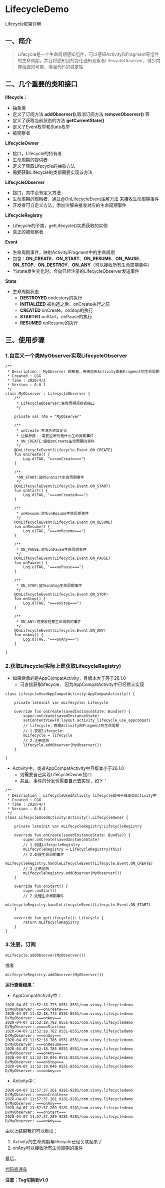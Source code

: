 # LifecycleDemo
Lifecycle框架详解

## 一、简介
> Lifecycle是一个生命周期感知组件，可以感知Activity和Fragment等组件的生命周期，并且将感知到的变化通知观察者LifecycleObserver，减少内存泄漏的可能，增强代码的稳定性

## 二、几个重要的类和接口
**lifecycle：**


+ 抽象类
+ 定义了订阅方法 **addObserver()**,取消订阅方法 **removeObserver()** 等
+ 定义了获取当前状态的方法 **getCurrentState()**
+ 定义了Event枚举和State枚举
+ 被观察者

**LifecycleOwner**
+ 接口，Lifecycle的持有者
+ 生命周期的提供者
+ 定义了获取Lifecycle的抽象方法
+ 需要获取Lifecycle的类都需要实现该方法

**LifecycleObserver**
+ 接口，其中没有定义方法
+ 生命周期的观察者，通过@OnLifecycleEvent注解方法 来接收生命周期事件
+ 开发者可自定义方法，添加注解来接收对应的生命周期事件

**LifecycleRegistry**
+ Lifecycle的子类，getLifecycle()实质获取的实例
+ 真正的被观察者

**Event**
+ 生命周期事件，映射Activity/Fragment中的生命周期
+ 包含：**ON_CREATE**、**ON_START**、**ON_RESUME**、**ON_PAUSE**、**ON_STOP**、**ON_DESTROY**、**ON_ANY**（可以接收所有生命周期事件）
+ 当state发生变化时，会向已经注册的LifecycleObserver发送事件

**State**
+  生命周期状态
    + **DESTROYED** ondestory的执行
    + **INITIALIZED** 被构造之后，onCreate执行之前
    + **CREATED** onCreate，onStop的执行
    + **STARTED** onStart，onPause的执行
    + **RESUMED** onResume的执行
## 三、使用步骤
### 1.自定义一个类MyObserver实现LifecycleObserver

```
/**
 * Description : MyObserver 观察者，用来监听Activity或者Fragment的生命周期
 * Created : CGG
 * Time : 2020/4/2
 * Version : 0.0.1
 */
class MyObserver : LifecycleObserver {
    /**
     * LifecycleObserver:生命周期观察者接口
     */

    private val TAG = "MyObserver"

    /**
     * onCreate 方法名称自定义
     * 注解参数： 需要监听的是什么生命周期事件
     * ON_CREATE:接收onCreate生命周期的事件
     */
    @OnLifecycleEvent(Lifecycle.Event.ON_CREATE)
    fun onCreate() {
        Log.d(TAG, "===onCreate===")
    }

    /**
     *ON_START:监听onStart生命周期事件
     */
    @OnLifecycleEvent(Lifecycle.Event.ON_START)
    fun onStart() {
        Log.d(TAG, "===onCreated===")
    }

    /**
     * onResume:监听onResume生命周期事件
     */
    @OnLifecycleEvent(Lifecycle.Event.ON_RESUME)
    fun onResume() {
        Log.e(TAG, "===onResume===")
    }

    /**
     * ON_PAUSE:监听onPause生命周期事件
     */
    @OnLifecycleEvent(Lifecycle.Event.ON_PAUSE)
    fun onPause() {
        Log.e(TAG, "===onPause===")
    }

    /**
     * ON_STOP:监听onStop生命周期事件
     */
    @OnLifecycleEvent(Lifecycle.Event.ON_STOP)
    fun onStop() {
        Log.d(TAG, "===onStop===")
    }

    /**
     * ON_ANY:可接收任意生命周期的事件
     */
    @OnLifecycleEvent(Lifecycle.Event.ON_ANY)
    fun onAny() {
        Log.d(TAG, "===onAny===")
    }

}
```

### 2.获取Lifecycle(实际上是获取LifecycleRegistry)

+ 如果继承的是AppCompatActivity，且版本大于等于26.1.0
    + 可直接获取lifecycle， 因为AppCompatActivity中已经默认实现
```
class LifecycleUsedAppCompatActivity:AppCompatActivity() {

    private lateinit var mLifecycle: Lifecycle

    override fun onCreate(savedInstanceState: Bundle?) {
        super.onCreate(savedInstanceState)
        setContentView(R.layout.activity_lifecycle_use_appcompat)
        // lifecycle：管理Activity和Fragment的生命周期
        // 1.获取lifecycle:
        mLifecycle = lifecycle
        // 2.注册监听
        lifecycle.addObserver(MyObserver())
    }

}
```
+ Activity中，或者AppCompatActivity中且版本小于26.1.0
    + 则需要自己实现LifecycleOwner接口
    + 并且，事件的分发也需要自己去实现，如下：
```
/**
 * Description : LifecycleUsedActivity lifecycle适用于继承自Activity中
 * Created : CGG
 * Time : 2020/4/7
 * Version : 0.0.1
 */
class LifecycleUsedActivity:Activity(),LifecycleOwner {

    private lateinit var mLifecycleRegistry:LifecycleRegistry

    override fun onCreate(savedInstanceState: Bundle?) {
        super.onCreate(savedInstanceState)
        // 1.创建LifecycleRegistry
        mLifecycleRegistry = LifecycleRegistry(this)
        // 2.处理生命周期事件
        mLifecycleRegistry.handleLifecycleEvent(Lifecycle.Event.ON_CREATE)
        // 3.注册监听
        mLifecycleRegistry.addObserver(MyObserver())
    }

    override fun onStart() {
        super.onStart()
        // 2.处理生命周期事件
        mLifecycleRegistry.handleLifecycleEvent(Lifecycle.Event.ON_START)
    }

    override fun getLifecycle(): Lifecycle {
        return mLifecycleRegistry
    }
}
```

### 3.注册，订阅

```
mLifecycle.addObserver(MyObserver())
```
或者
```
mLifecycleRegistry.addObserver(MyObserver())
```

**运行查看结果：**
+ AppCompatActivity中：
```
2020-04-07 11:52:18.773 8551-8551/com.vinny.lifecycledemo D/MyObserver: ===onCreate===
2020-04-07 11:52:18.773 8551-8551/com.vinny.lifecycledemo D/MyObserver: ===onAny===
2020-04-07 11:52:18.782 8551-8551/com.vinny.lifecycledemo D/MyObserver: ===onStart===
2020-04-07 11:52:18.782 8551-8551/com.vinny.lifecycledemo D/MyObserver: ===onAny===
2020-04-07 11:52:18.785 8551-8551/com.vinny.lifecycledemo D/MyObserver: ===onResume===
2020-04-07 11:52:18.785 8551-8551/com.vinny.lifecycledemo D/MyObserver: ===onAny===
2020-04-07 11:52:19.046 8551-8551/com.vinny.lifecycledemo D/MyObserver: ===onStop===
2020-04-07 11:52:19.046 8551-8551/com.vinny.lifecycledemo D/MyObserver: ===onAny===
```
+ Activity中：
```
2020-04-07 11:57:37.261 9281-9281/com.vinny.lifecycledemo D/MyObserver: ===onCreate===
2020-04-07 11:57:37.261 9281-9281/com.vinny.lifecycledemo D/MyObserver: ===onAny===
2020-04-07 11:57:37.289 9281-9281/com.vinny.lifecycledemo D/MyObserver: ===onStart===
2020-04-07 11:57:37.289 9281-9281/com.vinny.lifecycledemo D/MyObserver: ===onAny===
```

由以上结果我们可以看出：
1. Activity的生命周期与lifecycle已经关联起来了
2. onAny可以接收所有生命周期的事件


最后，

[代码直通车](https://github.com/VinnyChen/LifecycleDemo)

**注意：Tag切换到v1.0**
